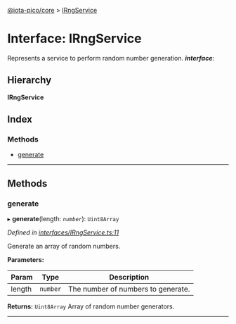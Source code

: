 [@iota-pico/core](../README.md) > [IRngService](../interfaces/irngservice.md)

# Interface: IRngService

Represents a service to perform random number generation.
*__interface__*: 

## Hierarchy

**IRngService**

## Index

### Methods

* [generate](irngservice.md#generate)

---

## Methods

<a id="generate"></a>

###  generate

▸ **generate**(length: *`number`*): `Uint8Array`

*Defined in [interfaces/IRngService.ts:11](https://github.com/iota-pico/core/blob/36f6f34/src/interfaces/IRngService.ts#L11)*

Generate an array of random numbers.

**Parameters:**

| Param | Type | Description |
| ------ | ------ | ------ |
| length | `number` |  The number of numbers to generate. |

**Returns:** `Uint8Array`
Array of random number generators.

___

